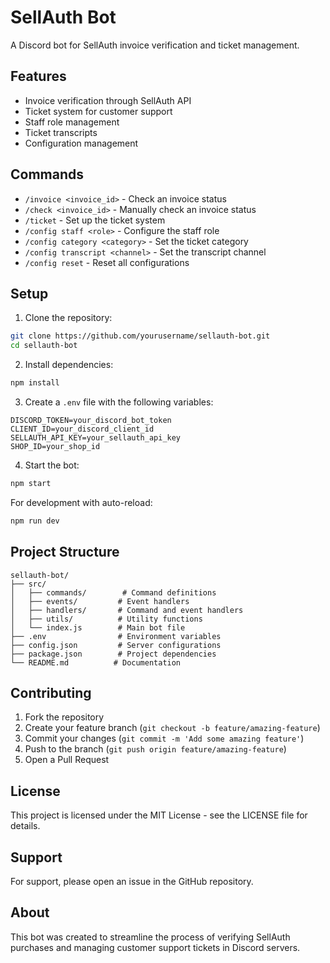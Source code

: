 # SellAuth Bot

A Discord bot for SellAuth invoice verification and ticket management.

## Features

- Invoice verification through SellAuth API
- Ticket system for customer support
- Staff role management
- Ticket transcripts
- Configuration management

## Commands

- `/invoice <invoice_id>` - Check an invoice status
- `/check <invoice_id>` - Manually check an invoice status
- `/ticket` - Set up the ticket system
- `/config staff <role>` - Configure the staff role
- `/config category <category>` - Set the ticket category
- `/config transcript <channel>` - Set the transcript channel
- `/config reset` - Reset all configurations

## Setup

1. Clone the repository:
```bash
git clone https://github.com/yourusername/sellauth-bot.git
cd sellauth-bot
```

2. Install dependencies:
```bash
npm install
```

3. Create a `.env` file with the following variables:
```
DISCORD_TOKEN=your_discord_bot_token
CLIENT_ID=your_discord_client_id
SELLAUTH_API_KEY=your_sellauth_api_key
SHOP_ID=your_shop_id
```

4. Start the bot:
```bash
npm start
```

For development with auto-reload:
```bash
npm run dev
```

## Project Structure

```
sellauth-bot/
├── src/
│   ├── commands/        # Command definitions
│   ├── events/         # Event handlers
│   ├── handlers/       # Command and event handlers
│   ├── utils/          # Utility functions
│   └── index.js        # Main bot file
├── .env                # Environment variables
├── config.json         # Server configurations
├── package.json        # Project dependencies
└── README.md          # Documentation
```

## Contributing

1. Fork the repository
2. Create your feature branch (`git checkout -b feature/amazing-feature`)
3. Commit your changes (`git commit -m 'Add some amazing feature'`)
4. Push to the branch (`git push origin feature/amazing-feature`)
5. Open a Pull Request

## License

This project is licensed under the MIT License - see the LICENSE file for details.

## Support

For support, please open an issue in the GitHub repository.

## About

This bot was created to streamline the process of verifying SellAuth purchases and managing customer support tickets in Discord servers. 